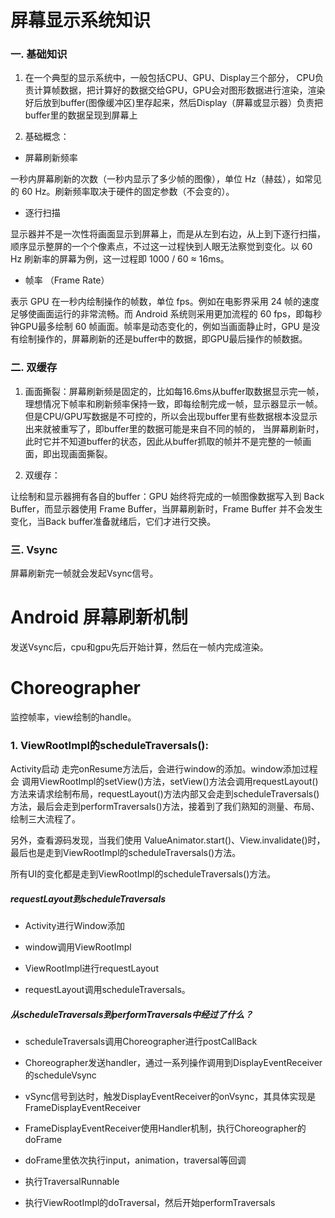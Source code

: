 # 屏幕显示系统知识

### 一. 基础知识

1. 在一个典型的显示系统中，一般包括CPU、GPU、Display三个部分， CPU负责计算帧数据，把计算好的数据交给GPU，GPU会对图形数据进行渲染，渲染好后放到buffer(图像缓冲区)里存起来，然后Display（屏幕或显示器）负责把buffer里的数据呈现到屏幕上

2. 基础概念：

* 屏幕刷新频率

一秒内屏幕刷新的次数（一秒内显示了多少帧的图像），单位 Hz（赫兹），如常见的 60 Hz。刷新频率取决于硬件的固定参数（不会变的）。

* 逐行扫描

显示器并不是一次性将画面显示到屏幕上，而是从左到右边，从上到下逐行扫描，顺序显示整屏的一个个像素点，不过这一过程快到人眼无法察觉到变化。以 60 Hz 刷新率的屏幕为例，这一过程即 1000 / 60 ≈ 16ms。

* 帧率 （Frame Rate）

表示 GPU 在一秒内绘制操作的帧数，单位 fps。例如在电影界采用 24 帧的速度足够使画面运行的非常流畅。而 Android 系统则采用更加流程的 60 fps，即每秒钟GPU最多绘制 60 帧画面。帧率是动态变化的，例如当画面静止时，GPU 是没有绘制操作的，屏幕刷新的还是buffer中的数据，即GPU最后操作的帧数据。

### 二. 双缓存

1. 画面撕裂：屏幕刷新频是固定的，比如每16.6ms从buffer取数据显示完一帧，理想情况下帧率和刷新频率保持一致，即每绘制完成一帧，显示器显示一帧。但是CPU/GPU写数据是不可控的，所以会出现buffer里有些数据根本没显示出来就被重写了，即buffer里的数据可能是来自不同的帧的， 当屏幕刷新时，此时它并不知道buffer的状态，因此从buffer抓取的帧并不是完整的一帧画面，即出现画面撕裂。
   
2. 双缓存：

让绘制和显示器拥有各自的buffer：GPU 始终将完成的一帧图像数据写入到 Back Buffer，而显示器使用 Frame Buffer，当屏幕刷新时，Frame Buffer 并不会发生变化，当Back buffer准备就绪后，它们才进行交换。

### 三. Vsync

屏幕刷新完一帧就会发起Vsync信号。

# Android 屏幕刷新机制

发送Vsync后，cpu和gpu先后开始计算，然后在一帧内完成渲染。

# Choreographer

监控帧率，view绘制的handle。

### 1. ViewRootImpl的scheduleTraversals():

Activity启动 走完onResume方法后，会进行window的添加。window添加过程会 调用ViewRootImpl的setView()方法，setView()方法会调用requestLayout()方法来请求绘制布局，requestLayout()方法内部又会走到scheduleTraversals()方法，最后会走到performTraversals()方法，接着到了我们熟知的测量、布局、绘制三大流程了。

另外，查看源码发现，当我们使用 ValueAnimator.start()、View.invalidate()时，最后也是走到ViewRootImpl的scheduleTraversals()方法。

所有UI的变化都是走到ViewRootImpl的scheduleTraversals()方法。

##### requestLayout到scheduleTraversals

* Activity进行Window添加 

* window调用ViewRootImpl

* ViewRootImpl进行requestLayout

* requestLayout调用scheduleTraversals。

##### 从scheduleTraversals到performTraversals中经过了什么？

* scheduleTraversals调用Choreographer进行postCallBack 

* Choreographer发送handler，通过一系列操作调用到DisplayEventReceiver的scheduleVsync

* vSync信号到达时，触发DisplayEventReceiver的onVsync，其具体实现是FrameDisplayEventReceiver

* FrameDisplayEventReceiver使用Handler机制，执行Choreographer的doFrame

* doFrame里依次执行input，animation，traversal等回调

* 执行TraversalRunnable

* 执行ViewRootImpl的doTraversal，然后开始performTraversals








